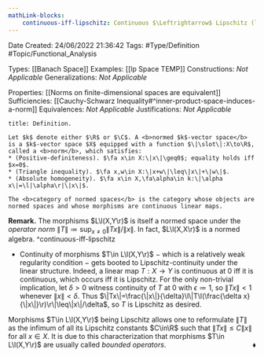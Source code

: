 ```yaml
---
mathLink-blocks:
    continuous-iff-lipschitz: Continuous $\Leftrightarrow$ Lipschitz (linear map)
---
```


<div class="topSpace"></div>

Date Created: 24/06/2022 21:36:42
Tags: #Type/Definition #Topic/Functional_Analysis

Types: [[Banach Space]]
Examples: [[lp Space TEMP]]
Constructions: <i>Not Applicable</i>
Generalizations: <i>Not Applicable</i>

Properties: [[Norms on finite-dimensional spaces are equivalent]]
Sufficiencies: [[Cauchy-Schwarz Inequality#^inner-product-space-induces-a-norm]]
Equivalences: <i>Not Applicable</i>
Justifications: <i>Not Applicable</i>

``` ad-Definition
title: Definition.

Let $k$ denote either $\R$ or $\C$. A <b>normed $k$-vector space</b> is a $k$-vector space $X$ equipped with a function $\|\slot\|:X\to\R$, called a <b>norm</b>, which satisfies:
* (Positive-definiteness). $\fa x\in X:\|x\|\geq0$; equality holds iff $x=0$.
* (Triangle inequality). $\fa x,w\in X:\|x+w\|\leq\|x\|+\|w\|$.
* (Absolute homogeneity). $\fa x\in X,\fa\alpha\in k:\|\alpha x\|=\l|\alpha\r|\|x\|$.

The <b>category of normed spaces</b> is the category whose objects are normed spaces and whose morphisms are continuous linear maps.

```

<b>Remark.</b> The morphisms $L\l(X,Y\r)$ is itself a normed space under the <i>operator norm</i> $\|T\|\coloneqq\sup_{x\neq0}\|Tx\|/\|x\|$. In fact, $L\l(X,X\r)$ is a normed algebra. ^continuous-iff-lipschitz
* Continuity of morphisms $T\in L\l(X,Y\r)$ $-$ which is a relatively weak regularity condition $-$ gets booted to Lipschitz-continuity under the linear structure. Indeed, a linear map $T:X\to Y$ is continuous at $0$ iff it is continuous, which occurs iff it is Lipschitz. For the only non-trivial implication, let $\delta>0$ witness continuity of $T$ at $0$ with $\epsilon\coloneqq1$, so $\|Tx\|<1$ whenever $\|x\|<\delta$. Thus $\|Tx\|=\frac{\|x\|}{\delta}\l\|T\l(\frac{\delta x}{\|x\|}\r)\r\|\leq\|x\|/\delta$, so $T$ is Lipschitz as desired.

Morphisms $T\in L\l(X,Y\r)$ being Lipschitz allows one to reformulate $\|T\|$ as the infimum of all its Lipschitz constants $C\in\R$ such that $\|Tx\|\leq C\|x\|$ for all $x\in X$. It is due to this characterization that morphisms $T\in L\l(X,Y\r)$ are usually called <i>bounded operators</i>.<span style="float:right;">$\blacklozenge$</span>

